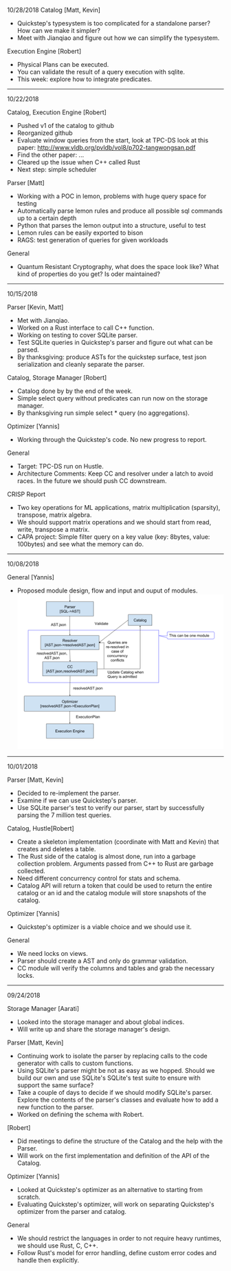 10/28/2018
Catalog [Matt, Kevin]
+ Quickstep's typesystem is too complicated for a standalone parser? How can we make it simpler? 
+ Meet with Jianqiao and figure out how we can simplify the typesystem.

 
Execution Engine [Robert]
+ Physical Plans can be executed.
+ You can validate the result of a query execution with sqlite.
+ This week: explore how to integrate predicates.

---
10/22/2018

Catalog, Execution Engine [Robert]
+ Pushed v1 of the catalog to github
+ Reorganized github
+ Evaluate window queries from the start, look at TPC-DS look at this paper: http://www.vldb.org/pvldb/vol8/p702-tangwongsan.pdf
+ Find the other paper: ...
+ Cleared up the issue when C++ called Rust
+ Next step: simple scheduler

Parser [Matt]
+ Working with a POC in lemon, problems with huge query space for testing
+ Automatically parse lemon rules and produce all possible sql commands up to a certain depth
+ Python that parses the lemon output into a structure, useful to test
+ Lemon rules can be easily exported to bison
+ RAGS: test generation of queries for given workloads

General 
+ Quantum Resistant Cryptography, what does the space look like? What kind of properties do you get? Is oder maintained?

---
10/15/2018

Parser [Kevin, Matt]
+ Met with Jianqiao.
+ Worked on a Rust interface to call C++ function. 
+ Working on testing to cover SQLite parser.
+ Test SQLite queries in Quickstep's parser and figure out what can be parsed.
+ By thanksgiving: produce ASTs for the quickstep surface, test json serialization and cleanly separate the parser.

Catalog, Storage Manager [Robert]
+ Catalog done by by the end of the week.
+ Simple select query without predicates can run now on the storage manager.
+ By thanksgiving run simple select * query (no aggregations).


Optimizer [Yannis]
+ Working through the Quickstep's code. No new progress to report.

General
+ Target: TPC-DS run on Hustle.
+ Architecture Comments: Keep CC and resolver under a latch to avoid races. In the future we should push CC downstream.

CRISP Report
+ Two key operations for ML applications, matrix multiplication (sparsity), transpose, matrix algebra.
+ We should support matrix operations and we should start from read, write, transpose a matrix.
+ CAPA project: Simple filter query on a key value (key: 8bytes, value: 100bytes) and see what the memory can do.


---
10/08/2018

General [Yannis]
+ Proposed module design, flow and input and ouput of modules.
![](./images/module_design.png)

---
10/01/2018

Parser [Matt, Kevin]
+ Decided to re-implement the parser.
+ Examine if we can use Quickstep's parser.
+ Use SQLite parser's test to verify our parser, start by successfully 
parsing the 7 million test queries.


Catalog, Hustle[Robert]
+ Create a skeleton implementation (coordinate with Matt and Kevin) that creates and deletes a table.
+ The Rust side of the catalog is almost done, run into a garbage collection problem. 
Arguments passed from C++ to Rust are garbage collected.
+ Need different concurrency control for stats and schema.
+ Catalog API will return a token that could be used to return the entire catalog or an id
and the catalog module will store snapshots of the catalog.

Optimizer [Yannis]
+ Quickstep's optimizer is a viable choice and we should use it.


General
+ We need locks on views.
+ Parser should create a AST and only do grammar validation. 
+ CC module will verify the columns and tables and grab the necessary locks.
---
09/24/2018

Storage Manager [Aarati]
+ Looked into the storage manager and about global indices.
+ Will write up and share the storage manager's design.

Parser [Matt, Kevin]
+ Continuing work to isolate the parser by replacing calls to the code generator
  with calls to custom functions.
+ Using SQLite's parser might be not as easy as we hopped. Should we build our own and use SQLite's
SQLite's test suite to ensure with support the same surface?
+ Take a couple of days to decide if we should modify SQLite's parser. Explore the
contents of the parser's classes and evaluate how to add a new function to the parser.
+ Worked on defining the schema with Robert.

[Robert]
+ Did meetings to define the structure of the Catalog and the help with the Parser.
+ Will work on the first implementation and definition of the API of the Catalog.

Optimizer [Yannis]
+ Looked at Quickstep's optimizer as an alternative to starting from scratch.
+ Evaluating Quickstep's optimizer, will work on separating Quickstep's optimizer from the parser
 and catalog.

General
+ We should restrict the languages in order to not require heavy runtimes, we should use Rust, C, C++.
+ Follow Rust's model for error handling, define custom error codes and handle then explicitly.
